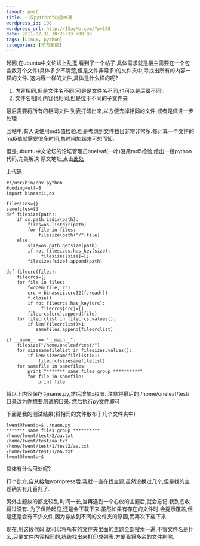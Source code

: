 ```yaml
--- 
layout: post
title: 一段python代码显神通
wordpress_id: 198
wordpress_url: http://ISayMe.com/?p=198
date: 2011-07-31 10:25:33 +08:00
tags: [Linux, python]
categories: [学习笔记]
---
```

起因,在ubuntu中文论坛上乱逛,看到了一个帖子.具体需求就是楼主需要在一个包含数万个文件(具体多少不清楚,但是文件非常多)的文件夹中,寻找出所有的内容一样的文件.
这内容一样的文件,具体是什么样的呢?

1. 内容相同,但是文件名不同(可是是文件名不同,也可以是后缀不同).
2. 文件名相同,内容也相同,但是位于不同的子文件夹

最后需要将所有的相同文件 列表打印出来,以方便去掉相同的文件,或者是做进一步处理

回帖中,有人说使用md5值检验.但是考虑到文件数目非常非常多.每计算一个文件的md5值就需要很多时间,总时间加起来可想而知.

但是,ubuntu中文论坛的论坛管理员oneleaf(一叶)没用md5检验,给出一段python代码,完美解决 原文地址,点击[此处](http://forum.ubuntu.org.cn/viewtopic.php?f=120&t=87646&start=15)

上代码

    #!/usr/bin/env python
    #coding=utf-8
    import binascii,os
     
    filesizes={}
    samefiles=[]
    def filesize(path):
        if os.path.isdir(path):
            files=os.listdir(path)
            for file in files:
                filesize(path+"/"+file)
        else:
            size=os.path.getsize(path)
            if not filesizes.has_key(size):
                 filesizes[size]=[]
            filesizes[size].append(path)
     
    def filecrc(files):
        filecrcs={}
        for file in files:
            f=open(file,'r')
            crc = binascii.crc32(f.read())
            f.close()
            if not filecrcs.has_key(crc):
                 filecrcs[crc]=[]
            filecrcs[crc].append(file)
        for filecrclist in filecrcs.values():
            if len(filecrclist)>1:
               samefiles.append(filecrclist)
     
    if __name__ == "__main__":
        filesize("/home/oneleaf/test/")
        for sizesamefilelist in filesizes.values():
            if len(sizesamefilelist)>1:
                filecrc(sizesamefilelist)
        for samefile in samefiles:
            print "******* same files group **********"
            for file in samefile:
                print file
将以上内容保存为name.py,然后增加x权限. 注意将最后的 /home/oneleaf/test/目录改为你想要测试的目录.
然后执行py文件即可

下面是我的测试结果(将相同的文件散布于几个文件夹中)

    lwent@lwent:~$ ./name.py 
    ******* same files group **********
    /home/lwent/test/2/aa.txt
    /home/lwent/test/aa.txt
    /home/lwent/test/1/test2/aa.txt
    /home/lwent/test/1/aa.txt
    lwent@lwent:~$ 

具体有什么用处呢?

打个比方,自从接触wordpress后.我就一直在找主题,虽然没换过几个,但是找的主题确实有几百兆了.

另外主题放的都比较乱.时间一长,当再遇到一个心仪的主题后,就会忘记,我到底收藏过没有.
为了保险起见,还是会下载下来.虽然如果有存在的文件时,会提示覆盖,但是还是会有不少文件,因为存放到不同的文件夹的原因,而再次下载下来

现在,用这段代码,就可以将所有的文件夹里面的主题全部搜索一遍,不管文件名是什么,只要文件内容相同的,统统找出来打印成列表.方便我将多余的文件剔除.
